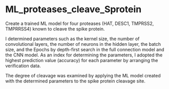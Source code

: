 # ML_proteases_cleave_Sprotein
Create a trained ML model for four proteases (HAT, DESC1, TMPRSS2, TMPRRSS4) known to cleave the spike protein. 

I determined parameters such as the kernel size, the number of convolutional layers, the number of neurons in the hidden layer, the batch size, and the Epochs by depth-first search in the full connection model and the CNN model. As an index for determining the parameters, I adopted the highest prediction value (accuracy) for each parameter by arranging the verification data.  

The degree of cleavage was examined by applying the ML model created with the determined parameters to the spike protein cleavage site.
